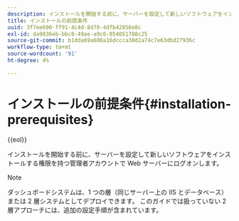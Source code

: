 ```yaml
---
description: インストールを開始する前に、サーバーを設定して新しいソフトウェアをインストールする権限を持つ管理者アカウントで Web サーバーにログオンします。
title: インストールの前提条件
uuid: 3f7ee690-ff91-4c4d-8d78-4dfb42856e8c
exl-id: da9836eb-bbc8-49ae-a9c6-054051708c25
source-git-commit: b1dda69a606a16dccca30d2a74c7e63dbd27936c
workflow-type: tm+mt
source-wordcount: '91'
ht-degree: 4%

---
```


# インストールの前提条件{#installation-prerequisites}

{{eol}}

インストールを開始する前に、サーバーを設定して新しいソフトウェアをインストールする権限を持つ管理者アカウントで Web サーバーにログオンします。

>[!NOTE]
>
>ダッシュボードシステムは、1 つの層（同じサーバー上の IIS とデータベース）または 2 層システムとしてデプロイできます。 このガイドでは扱っていない 2 層アプローチには、追加の設定手順が含まれています。
